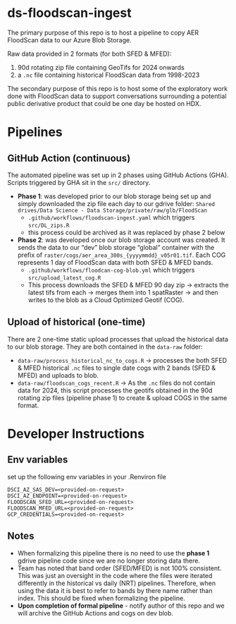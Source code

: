 
<!-- README.md is generated from README.Rmd. Please edit that file -->

# ds-floodscan-ingest

<!-- badges: start -->
<!-- badges: end -->

The primary purpose of this repo is to host a pipeline to copy AER
FloodScan data to our Azure Blob Storage.

Raw data provided in 2 formats (for both SFED & MFED):

1.  90d rotating zip file containing GeoTifs for 2024 onwards
2.  a `.nc` file containing historical FloodScan data from 1998-2023

The secondary purpose of this repo is to host some of the exploratory
work done with FloodScan data to support conversations surrounding a
potential public derivative product that could be one day be hosted on
HDX.

# Pipelines

## GitHub Action (continuous)

The automated pipeline was set up in 2 phases using GitHub Actions
(GHA). Scripts triggered by GHA sit in the `src/` directory.

- **Phase 1**: was developed prior to our blob storage being set up and
  simply downloaded the zip file each day to our gdrive folder:
  `Shared drives/Data Science - Data Storage/private/raw/glb/FloodScan`
  - `.github/workflows/floodscan-ingest.yaml` which triggers
    `src/DL_zips.R`
  - this process could be archived as it was replaced by phase 2 below
- **Phase 2**: was developed once our blob storage account was created.
  It sends the data to our “dev” blob storage “global” container with
  the prefix of `raster/cogs/aer_area_300s_{yyyymmdd}_v05r01.tif`. Each
  COG represents 1 day of FloodScan data with both SFED & MFED bands.
  - `.github/workflows/floodcan-cog-blob.yml` which triggers
    `src/upload_latest_cog.R`
  - This process downloads the SFED & MFED 90 day zip -\> extracts the
    latest tifs from each -\> merges them into 1 spatRaster -\> and then
    writes to the blob as a Cloud Optimized Geotif (COG).

## Upload of historical (one-time)

There are 2 one-time static upload processes that upload the historical
data to our blob storage. They are both contained in the `data-raw`
folder:

- `data-raw/process_historical_nc_to_cogs.R` -\> processes the both SFED
  & MFED historical `.nc` files to single date cogs with 2 bands (SFED &
  MFED) and uploads to blob.
- `data-raw/floodscan_cogs_recent.R` -\> As the `.nc` files do not
  contain data for 2024, this script processes the geotifs obtained in
  the 90d rotating zip files (pipeline phase 1) to create & upload COGS
  in the same format.

# Developer Instructions

## Env variables

set up the following env variables in your .Renviron file

    DSCI_AZ_SAS_DEV=<provided-on-request>
    DSCI_AZ_ENDPOINT=<provided-on-request>
    FLOODSCAN_SFED_URL=<provided-on-request>
    FLOODSCAN_MFED_URL=<provided-on-request>
    GCP_CREDENTIALS=<provided-on-request>

## Notes

- When formalizing this pipeline there is no need to use the **phase 1**
  gdrive pipeline code since we are no longer storing data there.
- Team has noted that band order (SFED/MFED) is not 100% consistent.
  This was just an oversight in the code where the files were iterated
  differently in the historical vs daily (NRT) pipelines. Therefore,
  when using the data it is best to refer to bands by there name rather
  than index. This should be fixed when formalizing the pipeline.
- **Upon completion of formal pipeline** - notify author of this repo
  and we will archive the GitHub Actions and cogs on dev blob.
